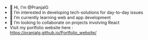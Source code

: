 - 👋 Hi, I’m @PranjalG
- 👀 I’m interested in developing tech-solutions for day-to-day issues
- 🌱 I’m currently learning web and app development
- 💞️ I’m looking to collaborate on projects involving React
- Visit my portfolio website here : https://pranjalg.github.io/Portfolio_website/
